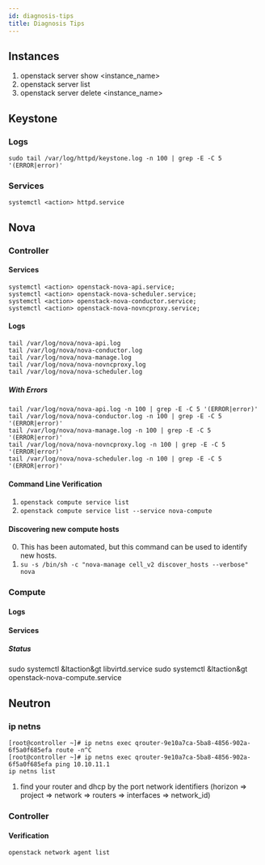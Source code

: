 ```yaml
---
id: diagnosis-tips
title: Diagnosis Tips
---
```


## Instances
1. openstack server show <instance_name>
2. openstack server list
3. openstack server delete <instance_name>
## Keystone
### Logs
```
sudo tail /var/log/httpd/keystone.log -n 100 | grep -E -C 5 '(ERROR|error)'
```
### Services
```
systemctl <action> httpd.service
```
## Nova
### Controller
#### Services
```
systemctl <action> openstack-nova-api.service;
systemctl <action> openstack-nova-scheduler.service;
systemctl <action> openstack-nova-conductor.service;
systemctl <action> openstack-nova-novncproxy.service;
```
#### Logs
```
tail /var/log/nova/nova-api.log 
tail /var/log/nova/nova-conductor.log
tail /var/log/nova/nova-manage.log
tail /var/log/nova/nova-novncproxy.log
tail /var/log/nova/nova-scheduler.log
```
##### With Errors
```
tail /var/log/nova/nova-api.log -n 100 | grep -E -C 5 '(ERROR|error)'
tail /var/log/nova/nova-conductor.log -n 100 | grep -E -C 5 '(ERROR|error)'
tail /var/log/nova/nova-manage.log -n 100 | grep -E -C 5 '(ERROR|error)'
tail /var/log/nova/nova-novncproxy.log -n 100 | grep -E -C 5 '(ERROR|error)'
tail /var/log/nova/nova-scheduler.log -n 100 | grep -E -C 5 '(ERROR|error)'
```
#### Command Line Verification
1. `openstack compute service list`
2. `openstack compute service list --service nova-compute`


#### Discovering new compute hosts
0. This has been automated, but this command can be used to identify new hosts.
1. `su -s /bin/sh -c "nova-manage cell_v2 discover_hosts --verbose" nova`
### Compute
#### Logs
#### Services
##### Status
sudo systemctl &ltaction&gt libvirtd.service
sudo systemctl &ltaction&gt openstack-nova-compute.service
## Neutron
### ip netns
```
[root@controller ~]# ip netns exec qrouter-9e10a7ca-5ba8-4856-902a-6f5a0f685efa route -n^C
[root@controller ~]# ip netns exec qrouter-9e10a7ca-5ba8-4856-902a-6f5a0f685efa ping 10.10.11.1
ip netns list
```
1. find your router and dhcp by the port network identifiers (horizon => project => network => routers => interfaces => network_id)
### Controller

#### Verification
```
openstack network agent list
```
